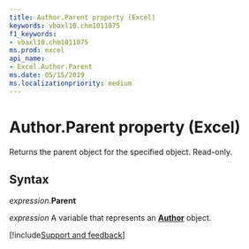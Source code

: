 ```yaml
---
title: Author.Parent property (Excel)
keywords: vbaxl10.chm1011075
f1_keywords:
- vbaxl10.chm1011075
ms.prod: excel
api_name:
- Excel.Author.Parent
ms.date: 05/15/2019
ms.localizationpriority: medium
---
```



# Author.Parent property (Excel)

Returns the parent object for the specified object. Read-only.


## Syntax

_expression_.**Parent**

_expression_ A variable that represents an **[Author](Excel.Author.md)** object.




[!include[Support and feedback](~/includes/feedback-boilerplate.md)]